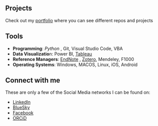 
## Projects

Check out my [portfolio](https://github.com/tzucker02/Projects/blob/main/README.md) where you can see different repos and projects

## Tools

<!--  - Websites: [Resume]() , [Personal]() -->
- **Programming**: *Python* , Git, Visual Studio Code, VBA
- **Data Visualizatio**n: Power BI, [Tableau](https://public.tableau.com/app/profile/thomaszuckerscharff/vizzes)
- **Reference Managers**: [EndNote](https://www.endnote.com) , [Zotero](https://www.zotero.org/tcszucker/library), Mendeley, F1000
- **Operating Systems**: Windows, MACOS, Linux, iOS, Android

## Connect with me
These are only a few of the Social Media networks I can be found on:
- [LinkedIn](https://www.linkedin.com/in/thomaszuckerscharff)
- [BlueSky](https://bsky.app/profile/tomzs.bsky.social)
- [Facebook](https://www.facebook.com/tzuckerscharff)
- [ORCiD](https://orcid.org/0000-0002-1790-7405)
